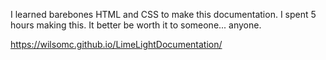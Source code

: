 I learned barebones HTML and CSS to make this documentation. I spent 5 hours making this. It better be worth it to someone... anyone.

https://wilsomc.github.io/LimeLightDocumentation/
